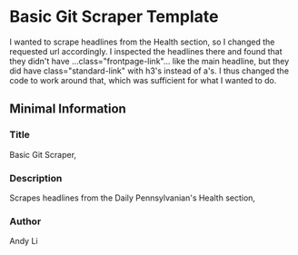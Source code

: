 # Basic Git Scraper Template

I wanted to scrape headlines from the Health section, so I changed the requested url accordingly. I inspected the headlines there and found that they didn't have <a>...class="frontpage-link"...</a> like the main headline, but they did have class="standard-link" with h3's instead of a's. I thus changed the code to work around that, which was sufficient for what I wanted to do.

## Minimal Information

### Title

Basic Git Scraper,

### Description
Scrapes headlines from the Daily Pennsylvanian's Health section,

### Author
Andy Li
